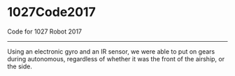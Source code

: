 # 1027Code2017
Code for 1027 Robot 2017

__ __
Using an electronic gyro and an IR sensor, we were able to put on gears during autonomous, regardless of whether it was the front of the airship, or the side. 

